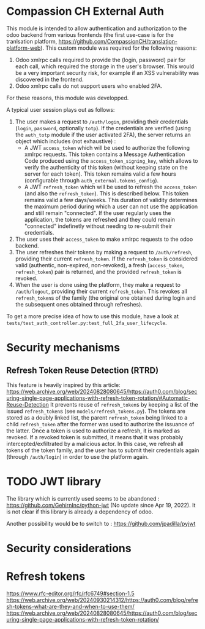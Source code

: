# Compassion CH External Auth
This module is intended to allow authentication and authorization to the odoo backend from various frontends (the first use-case is for the tranlsation platform, https://github.com/CompassionCH/translation-platform-web).
This custom module was required for the following reasons:
1. Odoo xmlrpc calls required to provide the (login, password) pair for each call, which required the storage in the user's browser. This would be a very important security risk, for example if an XSS vulnerability was discovered in the frontend.
2. Odoo xmlrpc calls do not support users who enabled 2FA. 

For these reasons, this module was developped.

A typical user session plays out as follows:
1. The user makes a request to `/auth/login`, providing their credentials (`login`, `password`, optionally `totp`). If the credentials are verified (using the `auth_totp` module if the user activated 2FA), the server returns an object which includes (not exhaustive) :
    - A JWT `access_token` which will be used to authorize the following xmlrpc requests. This token contains a Message Authentication Code produced using the `access_token_signing_key`, which allows to verify the authenticity of this token (without keeping state on the server for each token). This token remains valid a few hours (configurable through `auth_external.tokens_config`).
    - A JWT `refresh_token` which will be used to refresh the `access_token` (and also the `refresh_token`). This is described below. This token remains valid a few days/weeks. This duration of validity determines the maximum period during which a user can not use the application and still remain "connected". If the user regularly uses the application, the tokens are refreshed and they could remain "connected" indefinetly without needing to re-submit their credentials.
2. The user uses their `access_token` to make xmlrpc requests to the odoo backend.
3. The user refreshes their tokens by making a request to `/auth/refresh`, providing their current `refresh_token`. If the `refresh_token` is considered valid (authentic, non-expired, non-revoked), a fresh (`access_token`, `refresh_token`) pair is returned, and the provided `refresh_token` is revoked. 
4. When the user is done using the platform, they make a request to `/auth/logout`, providing their current `refresh_token`. This revokes all `refresh_token`s of the family (the original one obtained during login and the subsequent ones obtained through refreshes).

To get a more precise idea of how to use this module, have a look at `tests/test_auth_controller.py:test_full_2fa_user_lifecycle`.

# Security mechanisms
## Refresh Token Reuse Detection (RTRD)
This feature is heavily inspired by this article: https://web.archive.org/web/20240828080645/https://auth0.com/blog/securing-single-page-applications-with-refresh-token-rotation/#Automatic-Reuse-Detection
It prevents reuse of `refresh_token`s by keeping a list of the issued `refresh_token`s (see `models/refresh_tokens.py`). 
The tokens are stored as a doubly linked list, the parent `refresh_token` being linked to a child `refresh_token` after the former was used to authorize the issuance of the latter.
Once a token is used to authorize a refresh, it is marked as revoked.
If a revoked token is submitted, it means that it was probably intercepted/exfiltrated by a malicious actor. In this case, we refresh all tokens of the token family, and the user has to submit their credentials again (through `/auth/login`) in order to use the platform again.



# TODO JWT library
The library which is currently used seems to be abandoned : https://github.com/GehirnInc/python-jwt
(No update since Apr 19, 2022). It is not clear if this library is already a dependency of odoo.

Another possibility would be to switch to :
https://github.com/jpadilla/pyjwt





# Security considerations

# Refresh tokens
https://www.rfc-editor.org/rfc/rfc6749#section-1.5
https://web.archive.org/web/20240930214312/https://auth0.com/blog/refresh-tokens-what-are-they-and-when-to-use-them/
https://web.archive.org/web/20240828080645/https://auth0.com/blog/securing-single-page-applications-with-refresh-token-rotation/

